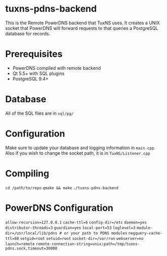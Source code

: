 # tuxns-pdns-backend
This is the Remote PowerDNS backend that TuxNS uses.  It creates a UNIX socket that PowerDNS will forward requests to that queries a PostgreSQL database for records.

# Prerequisites
- PowerDNS compiled with remote backend
- Qt 5.5+ with SQL plugins
- PostgreSQL 9.4+

# Database
All of the SQL files are in ```sql/pg/```

# Configuration
Make sure to update your database and logging information in ```main.cpp```.  Also if you wish to change the socket path, it is in ```TuxNS/Listener.cpp```

# Compiling
```cd /path/to/repo```
```qmake && make```
```./tuxns-pdns-backend```

# PowerDNS Configuration
```allow-recursion=127.0.0.1```
```cache-ttl=6```
```config-dir=/etc```
```daemon=yes```
```distributor-threads=3```
```guardian=yes```
```local-port=53```
```loglevel=3```
```module-dir=/usr/local/lib/pdns # or your path to PDNS modules```
```negquery-cache-ttl=60```
```setgid=root```
```setuid=root```
```socket-dir=/var/run```
```webserver=no```
```launch=remote```
```remote-connection-string=unix:path=/tmp/tuxns-pdns.sock,timeout=30000```
